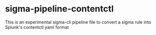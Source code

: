 # sigma-pipeline-contentctl
This is an experimental sigma-cli pipeline file to convert a sigma rule into Splunk's contentctl yaml format
